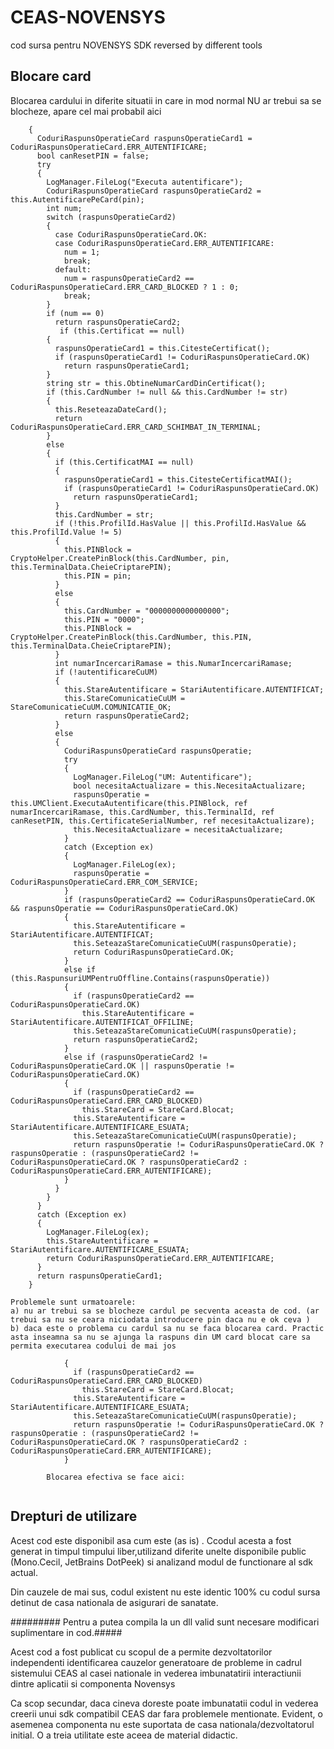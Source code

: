 # CEAS-NOVENSYS
cod sursa pentru NOVENSYS SDK reversed by different tools


## Blocare  card ##
Blocarea cardului in diferite situatii in care in mod normal NU ar trebui sa se blocheze,  apare cel mai probabil aici

```public CoduriRaspunsOperatieCard ExecutaAutentificare(string pin, bool autentificareCuUM)
    {
      CoduriRaspunsOperatieCard raspunsOperatieCard1 = CoduriRaspunsOperatieCard.ERR_AUTENTIFICARE;
      bool canResetPIN = false;
      try
      {
        LogManager.FileLog("Executa autentificare");
        CoduriRaspunsOperatieCard raspunsOperatieCard2 = this.AutentificarePeCard(pin);
        int num;
        switch (raspunsOperatieCard2)
        {
          case CoduriRaspunsOperatieCard.OK:
          case CoduriRaspunsOperatieCard.ERR_AUTENTIFICARE:
            num = 1;
            break;
          default:
            num = raspunsOperatieCard2 == CoduriRaspunsOperatieCard.ERR_CARD_BLOCKED ? 1 : 0;
            break;
        }
        if (num == 0)
          return raspunsOperatieCard2;
           if (this.Certificat == null)
        {
          raspunsOperatieCard1 = this.CitesteCertificat();
          if (raspunsOperatieCard1 != CoduriRaspunsOperatieCard.OK)
            return raspunsOperatieCard1;
        }
        string str = this.ObtineNumarCardDinCertificat();
        if (this.CardNumber != null && this.CardNumber != str)
        {
          this.ReseteazaDateCard();
          return CoduriRaspunsOperatieCard.ERR_CARD_SCHIMBAT_IN_TERMINAL;
        }
        else
        {
          if (this.CertificatMAI == null)
          {
            raspunsOperatieCard1 = this.CitesteCertificatMAI();
            if (raspunsOperatieCard1 != CoduriRaspunsOperatieCard.OK)
              return raspunsOperatieCard1;
          }
          this.CardNumber = str;
          if (!this.ProfilId.HasValue || this.ProfilId.HasValue && this.ProfilId.Value != 5)
          {
            this.PINBlock = CryptoHelper.CreatePinBlock(this.CardNumber, pin, this.TerminalData.CheieCriptarePIN);
            this.PIN = pin;
          }
          else
          {
            this.CardNumber = "0000000000000000";
            this.PIN = "0000";
            this.PINBlock = CryptoHelper.CreatePinBlock(this.CardNumber, this.PIN, this.TerminalData.CheieCriptarePIN);
          }
          int numarIncercariRamase = this.NumarIncercariRamase;
          if (!autentificareCuUM)
          {
            this.StareAutentificare = StariAutentificare.AUTENTIFICAT;
            this.StareComunicatieCuUM = StareComunicatieCuUM.COMUNICATIE_OK;
            return raspunsOperatieCard2;
          }
          else
          {
            CoduriRaspunsOperatieCard raspunsOperatie;
            try
            {
              LogManager.FileLog("UM: Autentificare");
              bool necesitaActualizare = this.NecesitaActualizare;
              raspunsOperatie = this.UMClient.ExecutaAutentificare(this.PINBlock, ref numarIncercariRamase, this.CardNumber, this.TerminalId, ref canResetPIN, this.CertificateSerialNumber, ref necesitaActualizare);
              this.NecesitaActualizare = necesitaActualizare;
            }
            catch (Exception ex)
            {
              LogManager.FileLog(ex);
              raspunsOperatie = CoduriRaspunsOperatieCard.ERR_COM_SERVICE;
            }
            if (raspunsOperatieCard2 == CoduriRaspunsOperatieCard.OK && raspunsOperatie == CoduriRaspunsOperatieCard.OK)
            {
              this.StareAutentificare = StariAutentificare.AUTENTIFICAT;
              this.SeteazaStareComunicatieCuUM(raspunsOperatie);
              return CoduriRaspunsOperatieCard.OK;
            }
            else if (this.RaspunsuriUMPentruOffline.Contains(raspunsOperatie))
            {
              if (raspunsOperatieCard2 == CoduriRaspunsOperatieCard.OK)
                this.StareAutentificare = StariAutentificare.AUTENTIFICAT_OFFILINE;
              this.SeteazaStareComunicatieCuUM(raspunsOperatie);
              return raspunsOperatieCard2;
            }
            else if (raspunsOperatieCard2 != CoduriRaspunsOperatieCard.OK || raspunsOperatie != CoduriRaspunsOperatieCard.OK)
            {
              if (raspunsOperatieCard2 == CoduriRaspunsOperatieCard.ERR_CARD_BLOCKED)
                this.StareCard = StareCard.Blocat;
              this.StareAutentificare = StariAutentificare.AUTENTIFICARE_ESUATA;
              this.SeteazaStareComunicatieCuUM(raspunsOperatie);
              return raspunsOperatie != CoduriRaspunsOperatieCard.OK ? raspunsOperatie : (raspunsOperatieCard2 != CoduriRaspunsOperatieCard.OK ? raspunsOperatieCard2 : CoduriRaspunsOperatieCard.ERR_AUTENTIFICARE);
            }
          }
        }
      }
      catch (Exception ex)
      {
        LogManager.FileLog(ex);
        this.StareAutentificare = StariAutentificare.AUTENTIFICARE_ESUATA;
        return CoduriRaspunsOperatieCard.ERR_AUTENTIFICARE;
      }
      return raspunsOperatieCard1;
    }
 ```
    
    Problemele sunt urmatoarele:
    a) nu ar trebui sa se blocheze cardul pe secventa aceasta de cod. (ar trebui sa nu se ceara niciodata introducere pin daca nu e ok ceva )
    b) daca este o problema cu cardul sa nu se faca blocarea card. Practic asta inseamna sa nu se ajunga la raspuns din UM card blocat care sa permita executarea codului de mai jos
    
```else if (raspunsOperatieCard2 != CoduriRaspunsOperatieCard.OK || raspunsOperatie != CoduriRaspunsOperatieCard.OK)
            {
              if (raspunsOperatieCard2 == CoduriRaspunsOperatieCard.ERR_CARD_BLOCKED)
                this.StareCard = StareCard.Blocat;
              this.StareAutentificare = StariAutentificare.AUTENTIFICARE_ESUATA;
              this.SeteazaStareComunicatieCuUM(raspunsOperatie);
              return raspunsOperatie != CoduriRaspunsOperatieCard.OK ? raspunsOperatie : (raspunsOperatieCard2 != CoduriRaspunsOperatieCard.OK ? raspunsOperatieCard2 : CoduriRaspunsOperatieCard.ERR_AUTENTIFICARE);
            }
```
            
            Blocarea efectiva se face aici: 
```this.StareCard = StareCard.Blocat;
```
        

## Drepturi de utilizare

Acest cod este disponibil asa cum este (as is) . 
Ccodul acesta a fost generat in timpul timpului liber,utilizand diferite unelte disponibile public (Mono.Cecil, JetBrains DotPeek) 
si analizand modul de functionare al sdk actual.

Din cauzele de mai sus, codul existent nu este identic 100% cu codul sursa detinut de casa nationala de asigurari de sanatate.

######### Pentru a putea compila la un dll valid sunt necesare modificari suplimentare in cod.#####

Acest cod a fost publicat cu scopul de a permite dezvoltatorilor independenti identificarea cauzelor generatoare de probleme in cadrul sistemului CEAS al casei nationale in vederea imbunatatirii interactiunii dintre aplicatii si componenta Novensys

Ca scop secundar, daca cineva doreste poate imbunatatii codul in vederea creerii unui sdk compatibil CEAS dar fara problemele mentionate. Evident, o asemenea componenta nu este suportata de casa nationala/dezvoltatorul initial. 
O a treia utilitate este aceea de material didactic.











